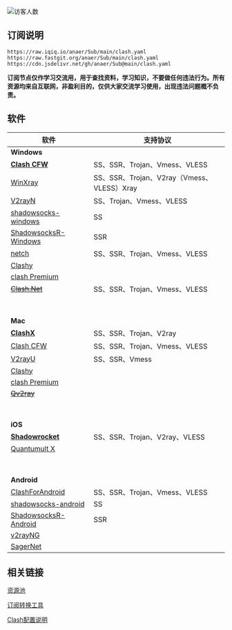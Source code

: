 ![访客人数](https://profile-counter.glitch.me/Kyaukyue_Clash-rules/count.svg)

## 订阅说明

```
https://raw.iqiq.io/anaer/Sub/main/clash.yaml
https://raw.fastgit.org/anaer/Sub/main/clash.yaml
https://cdn.jsdelivr.net/gh/anaer/Sub@main/clash.yaml
```

**订阅节点仅作学习交流用，用于查找资料，学习知识，不要做任何违法行为。所有资源均来自互联网，非盈利目的，仅供大家交流学习使用，出现违法问题概不负责。**

## 软件

| 软件                                                                                | 支持协议                                   |
| ----------------------------------------------------------------------------------- | ------------------------------------------ |
| **Windows**                                                                             |                                            |
| [**Clash CFW**](https://github.com/Fndroid/clash_for_windows_pkg/releases)          | SS、SSR、Trojan、Vmess、VLESS              |
| [WinXray](https://github.com/TheMRLL/winxray/releases)                              | SS、SSR、Trojan、V2ray（Vmess、VLESS）Xray |
| [V2rayN](https://github.com/2dust/v2rayN/releases)                                  | SS、Trojan、Vmess、VLESS                   |
| [shadowsocks-windows](https://github.com/shadowsocks/shadowsocks-windows/releases)  | SS                                         |
| [ShadowsocksR-Windows](https://github.com/HMBSbige/ShadowsocksR-Windows/releases)   | SSR                                        |
| [netch](https://github.com/netchx/netch/releases)                                   | SS、SSR、Trojan、Vmess、VLESS              |
| [Clashy](https://github.com/SpongeNobody/Clashy/releases)                           |
| [clash Premium](https://github.com/Dreamacro/clash/releases/tag/premium)            |
| [~~Clash.Net~~](https://github.com/ClashDotNetFramework/ClashDotNetFramework/releases/) | SS、SSR、Trojan、Vmess、VLESS              |
| <br/><br/>                                                                          |                                            |
| **Mac**                                                                                 |                                            |
| [**ClashX**](https://github.com/yichengchen/clashX/releases)                        | SS、SSR、Trojan、V2ray                     |
| [Clash CFW](https://github.com/Fndroid/clash_for_windows_pkg/releases)              | SS、SSR、Trojan、Vmess、VLESS              |
| [V2rayU](https://github.com/yanue/V2rayU/releases)                                  | SS、SSR、Vmess                             |
| [Clashy](https://github.com/SpongeNobody/Clashy/releases)                           |
| [clash Premium](https://github.com/Dreamacro/clash/releases/tag/premium)            |
| [~~Qv2ray~~](https://github.com/Qv2ray/Qv2ray/releases)                      |                                            |
| <br/><br/>                                                                          |                                            |
| **iOS**                                                                                 |                                            |
| [**Shadowrocket**](https://apps.apple.com/bo/app/shadowrocket/id932747118?l=en)     | SS、SSR、Trojan、V2ray、VLESS              |
| [Quantumult X](https://apps.apple.com/us/app/id1443988620)                          |
| <br/><br/>                                                                          |                                            |
| **Android**                                                                             |                                            |
| [ClashForAndroid](https://github.com/Kr328/ClashForAndroid/releases)                | SS、SSR、Trojan、Vmess、VLESS              |
| [shadowsocks-android](https://github.com/shadowsocks/shadowsocks-android/releases)  | SS                                         |
| [ShadowsocksR-Android](https://github.com/HMBSbige/ShadowsocksR-Android/releases)   | SSR                                        |
| [v2rayNG](https://github.com/2dust/v2rayNG/releases)                                |
| [SagerNet](https://github.com/SagerNet/SagerNet/releases)                           |


## 相关链接

[资源池](https://cn.bing.com/search?q=free+proxies+%E7%9B%AE%E5%89%8D%E5%85%B1%E6%9C%89%E6%8A%93%E5%8F%96%E6%BA%90)

[订阅转换工具](https://cn.bing.com/search?q=%E7%94%9F%E6%88%90%E8%AE%A2%E9%98%85%E9%93%BE%E6%8E%A5+intitle%3A%E8%AE%A2%E9%98%85%E8%BD%AC%E6%8D%A2)

[Clash配置说明](https://lancellc.gitbook.io/clash/)
